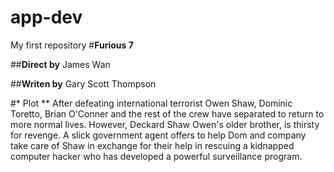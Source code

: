 # app-dev
My first repository
#**Furious 7**

##**Direct by**
James Wan

##**Writen by**
Gary Scott Thompson

#* Plot **
After defeating international terrorist Owen Shaw, Dominic Toretto, Brian O'Conner and the rest of the crew have separated to return to more normal lives. However, Deckard Shaw Owen's older brother, is thirsty for revenge. A slick government agent offers to help Dom and company take care of Shaw in exchange for their help in rescuing a kidnapped computer hacker who has developed a powerful surveillance program.
